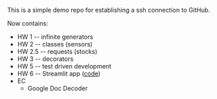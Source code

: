 This is a simple demo repo for establishing a ssh connection to GitHub.

Now contains:
  - HW 1 -- infinite generators
  - HW 2 -- classes (sensors)
  - HW 2.5 -- requests (stocks)
  - HW 3 -- decorators
  - HW 5 -- test driven development
  - HW 6 -- Streamlit app ([code](https://github.com/KarinaTheCorgi/US-City-Population-Data))
  - EC
      - Google Doc Decoder
